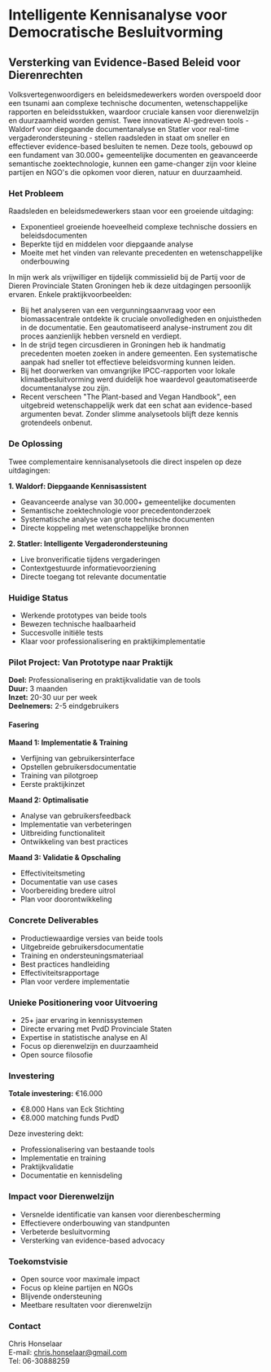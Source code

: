 # Intelligente Kennisanalyse voor Democratische Besluitvorming
## Versterking van Evidence-Based Beleid voor Dierenrechten

Volksvertegenwoordigers en beleidsmedewerkers worden overspoeld door een tsunami aan complexe technische documenten, wetenschappelijke rapporten en beleidsstukken, waardoor cruciale kansen voor dierenwelzijn en duurzaamheid worden gemist. Twee innovatieve AI-gedreven tools - Waldorf voor diepgaande documentanalyse en Statler voor real-time vergaderondersteuning - stellen raadsleden in staat om sneller en effectiever evidence-based besluiten te nemen. Deze tools, gebouwd op een fundament van 30.000+ gemeentelijke documenten en geavanceerde semantische zoektechnologie, kunnen een game-changer zijn voor kleine partijen en NGO's die opkomen voor dieren, natuur en duurzaamheid.

### Het Probleem

Raadsleden en beleidsmedewerkers staan voor een groeiende uitdaging:
- Exponentieel groeiende hoeveelheid complexe technische dossiers en beleidsdocumenten
- Beperkte tijd en middelen voor diepgaande analyse
- Moeite met het vinden van relevante precedenten en wetenschappelijke onderbouwing

In mijn werk als vrijwilliger en tijdelijk commissielid bij de Partij voor de Dieren Provinciale Staten Groningen heb ik deze uitdagingen persoonlijk ervaren. Enkele praktijkvoorbeelden:

- Bij het analyseren van een vergunningsaanvraag voor een biomassacentrale ontdekte ik cruciale onvolledigheden en onjuistheden in de documentatie. Een geautomatiseerd analyse-instrument zou dit proces aanzienlijk hebben versneld en verdiept.
- In de strijd tegen circusdieren in Groningen heb ik handmatig precedenten moeten zoeken in andere gemeenten. Een systematische aanpak had sneller tot effectieve beleidsvorming kunnen leiden.
- Bij het doorwerken van omvangrijke IPCC-rapporten voor lokale klimaatbesluitvorming werd duidelijk hoe waardevol geautomatiseerde documentanalyse zou zijn.
- Recent verscheen "The Plant-based and Vegan Handbook", een uitgebreid wetenschappelijk werk dat een schat aan evidence-based argumenten bevat. Zonder slimme analysetools blijft deze kennis grotendeels onbenut.

### De Oplossing

Twee complementaire kennisanalysetools die direct inspelen op deze uitdagingen:

**1. Waldorf: Diepgaande Kennisassistent**
- Geavanceerde analyse van 30.000+ gemeentelijke documenten
- Semantische zoektechnologie voor precedentonderzoek
- Systematische analyse van grote technische documenten
- Directe koppeling met wetenschappelijke bronnen

**2. Statler: Intelligente Vergaderondersteuning**
- Live bronverificatie tijdens vergaderingen
- Contextgestuurde informatievoorziening
- Directe toegang tot relevante documentatie

### Huidige Status
- Werkende prototypes van beide tools
- Bewezen technische haalbaarheid
- Succesvolle initiële tests
- Klaar voor professionalisering en praktijkimplementatie

### Pilot Project: Van Prototype naar Praktijk

**Doel:** Professionalisering en praktijkvalidatie van de tools  
**Duur:** 3 maanden  
**Inzet:** 20-30 uur per week  
**Deelnemers:** 2-5 eindgebruikers

#### Fasering

**Maand 1: Implementatie & Training**
- Verfijning van gebruikersinterface
- Opstellen gebruikersdocumentatie
- Training van pilotgroep
- Eerste praktijkinzet

**Maand 2: Optimalisatie**
- Analyse van gebruikersfeedback
- Implementatie van verbeteringen
- Uitbreiding functionaliteit
- Ontwikkeling van best practices

**Maand 3: Validatie & Opschaling**
- Effectiviteitsmeting
- Documentatie van use cases
- Voorbereiding bredere uitrol
- Plan voor doorontwikkeling

### Concrete Deliverables
- Productiewaardige versies van beide tools
- Uitgebreide gebruikersdocumentatie
- Training en ondersteuningsmateriaal
- Best practices handleiding
- Effectiviteitsrapportage
- Plan voor verdere implementatie

### Unieke Positionering voor Uitvoering
- 25+ jaar ervaring in kennissystemen
- Directe ervaring met PvdD Provinciale Staten
- Expertise in statistische analyse en AI
- Focus op dierenwelzijn en duurzaamheid
- Open source filosofie

### Investering
**Totale investering:** €16.000
- €8.000 Hans van Eck Stichting
- €8.000 matching funds PvdD

Deze investering dekt:
- Professionalisering van bestaande tools
- Implementatie en training
- Praktijkvalidatie
- Documentatie en kennisdeling

### Impact voor Dierenwelzijn
- Versnelde identificatie van kansen voor dierenbescherming
- Effectievere onderbouwing van standpunten
- Verbeterde besluitvorming
- Versterking van evidence-based advocacy

### Toekomstvisie
- Open source voor maximale impact
- Focus op kleine partijen en NGOs
- Blijvende ondersteuning
- Meetbare resultaten voor dierenwelzijn

### Contact
Chris Honselaar  
E-mail: chris.honselaar@gmail.com  
Tel: 06-30888259
